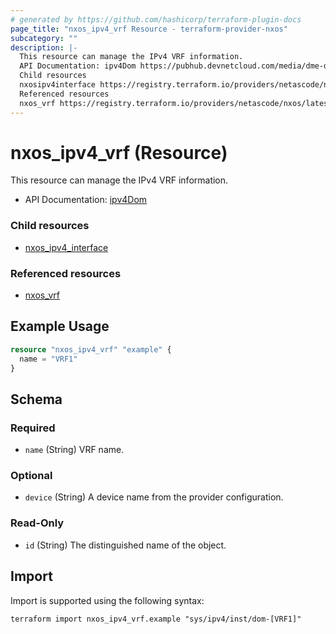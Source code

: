 ```yaml
---
# generated by https://github.com/hashicorp/terraform-plugin-docs
page_title: "nxos_ipv4_vrf Resource - terraform-provider-nxos"
subcategory: ""
description: |-
  This resource can manage the IPv4 VRF information.
  API Documentation: ipv4Dom https://pubhub.devnetcloud.com/media/dme-docs-10-2-2/docs/Layer%203/ipv4:Dom/
  Child resources
  nxosipv4interface https://registry.terraform.io/providers/netascode/nxos/latest/docs/resources/ipv4_interface
  Referenced resources
  nxos_vrf https://registry.terraform.io/providers/netascode/nxos/latest/docs/resources/vrf
---
```


# nxos_ipv4_vrf (Resource)

This resource can manage the IPv4 VRF information.

- API Documentation: [ipv4Dom](https://pubhub.devnetcloud.com/media/dme-docs-10-2-2/docs/Layer%203/ipv4:Dom/)

### Child resources

- [nxos_ipv4_interface](https://registry.terraform.io/providers/netascode/nxos/latest/docs/resources/ipv4_interface)

### Referenced resources

- [nxos_vrf](https://registry.terraform.io/providers/netascode/nxos/latest/docs/resources/vrf)

## Example Usage

```terraform
resource "nxos_ipv4_vrf" "example" {
  name = "VRF1"
}
```

<!-- schema generated by tfplugindocs -->
## Schema

### Required

- `name` (String) VRF name.

### Optional

- `device` (String) A device name from the provider configuration.

### Read-Only

- `id` (String) The distinguished name of the object.

## Import

Import is supported using the following syntax:

```shell
terraform import nxos_ipv4_vrf.example "sys/ipv4/inst/dom-[VRF1]"
```
